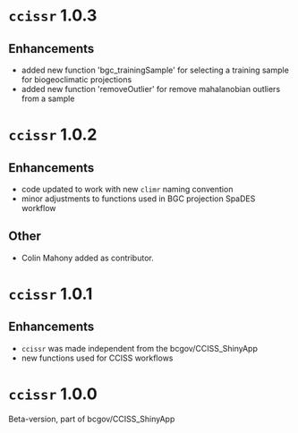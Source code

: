 # `ccissr` 1.0.3
## Enhancements
* added new function 'bgc_trainingSample' for selecting a training sample for biogeoclimatic projections
* added new function 'removeOutlier' for remove mahalanobian outliers from a sample

# `ccissr` 1.0.2
## Enhancements
* code updated to work with new `climr` naming convention
* minor adjustments to functions used in BGC projection SpaDES workflow

## Other
* Colin Mahony added as contributor.

# `ccissr` 1.0.1
## Enhancements
* `ccissr` was made independent from the bcgov/CCISS_ShinyApp
* new functions used for CCISS workflows

# `ccissr` 1.0.0
Beta-version, part of bcgov/CCISS_ShinyApp